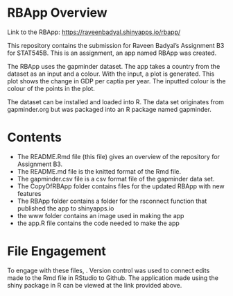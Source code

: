 # RBApp Overview

Link to the RBApp: https://raveenbadyal.shinyapps.io/rbapp/

This repository contains the submission for Raveen Badyal’s Assignment
B3 for STAT545B. This is an assignment, an app named RBApp was created.

The RBApp uses the gapminder dataset. The app takes a country from the dataset as an input and a colour. With the input, a plot is generated. This plot shows the change in GDP per captia per year. The inputted colour is the colour of the points in the plot.

The dataset can be installed and loaded into R. The data set originates from gapminder.org but was packaged into an R package named gapminder.

# Contents

- The README.Rmd file (this file) gives an overview of the repository
  for Assignment B3.
- The README.md file is the knitted format of the Rmd file.
- The gapminder.csv file is a csv format file of the gapminder data set.
- The CopyOfRBApp folder contains files for the updated RBApp with new features
- The RBApp folder contains a folder for the rsconnect function that published the app    to shinyapps.io
- the www folder contains an image used in making the app
- the app.R file contains the code needed to make the app

# File Engagement

To engage with these files, . Version control was used to connect edits
made to the Rmd file in RStudio to Github. The application made using the shiny package in R can be viewed at the link provided above.
